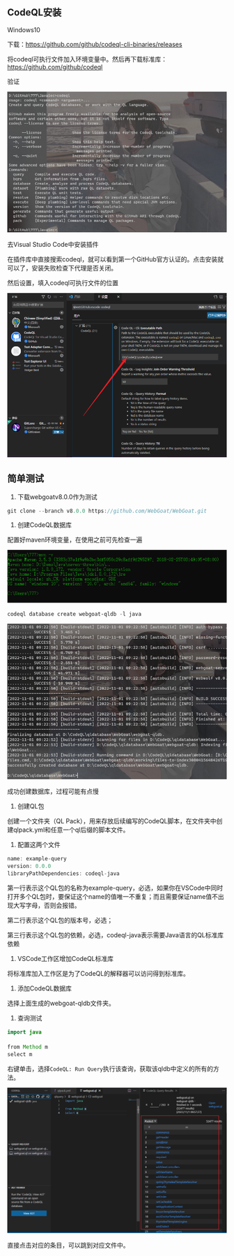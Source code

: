 ## CodeQL安装

Windows10

下载：https://github.com/github/codeql-cli-binaries/releases

将codeql可执行文件加入环境变量中。然后再下载标准库：https://github.com/github/codeql

验证

![img](img/1667212001323-49e5a02e-fb57-4537-9a84-5b53659734d7.png)

去Visual Studio Code中安装插件

在插件库中直接搜索codeql，就可以看到第一个GitHub官方认证的。点击安装就可以了，安装失败检查下代理是否关闭。

然后设置，填入codeql可执行文件的位置

![img](img/1667212463847-631c82a4-f4c1-4280-85c9-8be586730df8.png)

## 简单测试

1. 下载webgoatv8.0.0作为测试

```java
git clone --branch v8.0.0 https://github.com/WebGoat/WebGoat.git
```

1. 创建CodeQL数据库

配置好maven环境变量，在使用之前可先检查一遍

![img](img/1667265929044-b61760ca-3221-4255-bdfb-5eaf6df655db.png)

```powershell
codeql database create webgoat-qldb -l java
```

![img](img/1667265820044-ec32ccf0-ec8b-498b-a2b8-057bf779078b.png)

成功创建数据库，过程可能有点慢

1. 创建QL包

创建一个文件夹（QL Pack），用来存放后续编写的CodeQL脚本，在文件夹中创建qlpack.yml和任意一个ql后缀的脚本文件。

1. 配置这两个文件

```java
name: example-query
version: 0.0.0
libraryPathDependencies: codeql-java
```

第一行表示这个QL包的名称为example-query，必选，如果你在VSCode中同时打开多个QL包时，要保证这个name的值唯一不重复；而且需要保证name值不出现大写字母，否则会报错。

第二行表示这个QL包的版本号，必选；

第三行表示这个QL包的依赖，必选，codeql-java表示需要Java语言的QL标准库依赖

1. VSCode工作区增加CodeQL标准库

将标准库加入工作区是为了CodeQL的解释器可以访问得到标准库。

1. 添加CodeQL数据库

选择上面生成的webgoat-qldb文件夹。

1. 查询测试

```java
import java

from Method m
select m
```

右键单击，选择`CodeQL: Run Query`执行该查询，获取该qldb中定义的所有的方法。

![img](img/1667268099863-9b67e72b-2946-4b15-9d10-015739857c37.png)

直接点击对应的条目，可以跳到对应文件中。